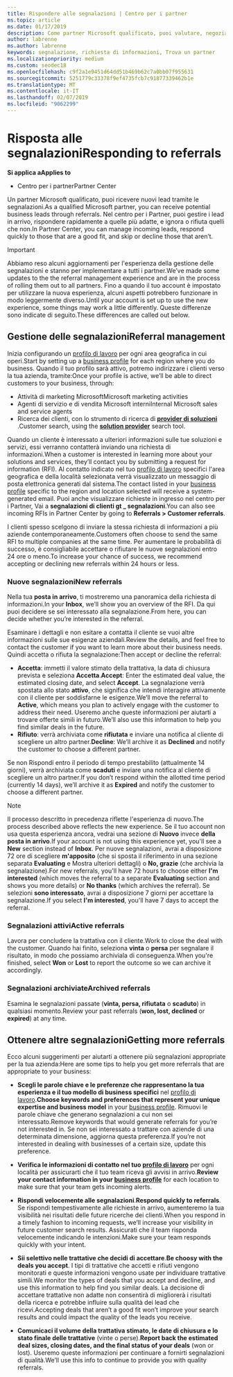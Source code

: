 ```yaml
---
title: Rispondere alle segnalazioni | Centro per i partner
ms.topic: article
ms.date: 01/17/2019
description: Come partner Microsoft qualificato, puoi valutare, negoziare e rispondere alle segnalazioni tramite il centro per i Partner.
author: labrenne
ms.author: labrenne
keywords: segnalazione, richiesta di informazioni, Trova un partner
ms.localizationpriority: medium
ms.custom: seodec18
ms.openlocfilehash: c9f2a1e9451d64dd51b469b62c7a0bb07f955631
ms.sourcegitcommit: 5251779c33378f9ef4735fcb7c91877339462b1e
ms.translationtype: MT
ms.contentlocale: it-IT
ms.lasthandoff: 02/07/2019
ms.locfileid: "9062299"
---
```

# <a name="responding-to-referrals"></a><span data-ttu-id="9bb45-104">Risposta alle segnalazioni</span><span class="sxs-lookup"><span data-stu-id="9bb45-104">Responding to referrals</span></span>

**<span data-ttu-id="9bb45-105">Si applica a</span><span class="sxs-lookup"><span data-stu-id="9bb45-105">Applies to</span></span>**

-  <span data-ttu-id="9bb45-106">Centro per i partner</span><span class="sxs-lookup"><span data-stu-id="9bb45-106">Partner Center</span></span>

<span data-ttu-id="9bb45-107">Un partner Microsoft qualificato, puoi ricevere nuovi lead tramite le segnalazioni.</span><span class="sxs-lookup"><span data-stu-id="9bb45-107">As a qualified Microsoft partner, you can receive potential business leads through referrals.</span></span> <span data-ttu-id="9bb45-108">Nel centro per i Partner, puoi gestire i lead in arrivo, rispondere rapidamente a quelle più adatte, e ignora o rifiuta quelli che non.</span><span class="sxs-lookup"><span data-stu-id="9bb45-108">In Partner Center, you can manage incoming leads, respond quickly to those that are a good fit, and skip or decline those that aren’t.</span></span> 

> [!IMPORTANT]
> <span data-ttu-id="9bb45-109">Abbiamo reso alcuni aggiornamenti per l'esperienza della gestione delle segnalazioni e stanno per implementare a tutti i partner.</span><span class="sxs-lookup"><span data-stu-id="9bb45-109">We’ve made some updates to the the referral management experience and are in the process of rolling them out to all partners.</span></span> <span data-ttu-id="9bb45-110">Fino a quando il tuo account è impostato per utilizzare la nuova esperienza, alcuni aspetti potrebbero funzionare in modo leggermente diverso.</span><span class="sxs-lookup"><span data-stu-id="9bb45-110">Until your account is set up to use the new experience, some things may work a little differently.</span></span> <span data-ttu-id="9bb45-111">Queste differenze sono indicate di seguito.</span><span class="sxs-lookup"><span data-stu-id="9bb45-111">These differences are called out below.</span></span> 

## <a name="referral-management"></a><span data-ttu-id="9bb45-112">Gestione delle segnalazioni</span><span class="sxs-lookup"><span data-stu-id="9bb45-112">Referral management</span></span>

<span data-ttu-id="9bb45-113">Inizia configurando un [profilo di lavoro](create-a-marketing-profile.md) per ogni area geografica in cui operi.</span><span class="sxs-lookup"><span data-stu-id="9bb45-113">Start by setting up a [business profile](create-a-marketing-profile.md) for each region where you do business.</span></span> <span data-ttu-id="9bb45-114">Quando il tuo profilo sarà attivo, potremo indirizzare i clienti verso la tua azienda, tramite:</span><span class="sxs-lookup"><span data-stu-id="9bb45-114">Once your profile is active, we’ll be able to direct customers to your business, through:</span></span>

*  <span data-ttu-id="9bb45-115">Attività di marketing Microsoft</span><span class="sxs-lookup"><span data-stu-id="9bb45-115">Microsoft marketing activities</span></span>
*  <span data-ttu-id="9bb45-116">Agenti di servizio e di vendita Microsoft interni</span><span class="sxs-lookup"><span data-stu-id="9bb45-116">Internal Microsoft sales and service agents</span></span>
*  <span data-ttu-id="9bb45-117">Ricerca dei clienti, con lo strumento di ricerca di **[provider di soluzioni](https://www.microsoft.com/solution-providers/home)** .</span><span class="sxs-lookup"><span data-stu-id="9bb45-117">Customer search, using the **[solution provider](https://www.microsoft.com/solution-providers/home)** search tool.</span></span>

<span data-ttu-id="9bb45-118">Quando un cliente è interessato a ulteriori informazioni sulle tue soluzioni e servizi, essi verranno contatterà inviando una richiesta di informazioni.</span><span class="sxs-lookup"><span data-stu-id="9bb45-118">When a customer is interested in learning more about your solutions and services, they’ll contact you by submitting a request for information (RFI).</span></span> <span data-ttu-id="9bb45-119">Al contatto indicato nel tuo [profilo di lavoro](create-a-marketing-profile.md) specifici l'area geografica e della località selezionata verrà visualizzato un messaggio di posta elettronica generati dal sistema.</span><span class="sxs-lookup"><span data-stu-id="9bb45-119">The contact listed in your [business profile](create-a-marketing-profile.md) specific to the region and location selected will receive a system-generated email.</span></span> <span data-ttu-id="9bb45-120">Puoi anche visualizzare richieste in ingresso nel centro per i Partner, Vai a **segnalazioni di clienti gt _ segnalazioni**.</span><span class="sxs-lookup"><span data-stu-id="9bb45-120">You can also see incoming RFIs in Partner Center by going to **Referrals > Customer referrals**.</span></span>

<span data-ttu-id="9bb45-121">I clienti spesso scelgono di inviare la stessa richiesta di informazioni a più aziende contemporaneamente.</span><span class="sxs-lookup"><span data-stu-id="9bb45-121">Customers often choose to send the same RFI to multiple companies at the same time.</span></span> <span data-ttu-id="9bb45-122">Per aumentare le probabilità di successo, è consigliabile accettare o rifiutare le nuove segnalazioni entro 24 ore o meno.</span><span class="sxs-lookup"><span data-stu-id="9bb45-122">To increase your chance of success, we recommend accepting or declining new referrals within 24 hours or less.</span></span>

### <a name="new-referrals"></a><span data-ttu-id="9bb45-123">Nuove segnalazioni</span><span class="sxs-lookup"><span data-stu-id="9bb45-123">New referrals</span></span>

<span data-ttu-id="9bb45-124">Nella tua **posta in arrivo**, ti mostreremo una panoramica della richiesta di informazioni.</span><span class="sxs-lookup"><span data-stu-id="9bb45-124">In your **Inbox**, we’ll show you an overview of the RFI.</span></span> <span data-ttu-id="9bb45-125">Da qui puoi decidere se sei interessato alla segnalazione.</span><span class="sxs-lookup"><span data-stu-id="9bb45-125">From here, you can decide whether you’re interested in the referral.</span></span> 

<span data-ttu-id="9bb45-126">Esaminare i dettagli e non esitare a contatta il cliente se vuoi altre informazioni sulle sue esigenze aziendali.</span><span class="sxs-lookup"><span data-stu-id="9bb45-126">Review the details, and feel free to contact the customer if you want to learn more about their business needs.</span></span> <span data-ttu-id="9bb45-127">Quindi accetta o rifiuta la segnalazione:</span><span class="sxs-lookup"><span data-stu-id="9bb45-127">Then accept or decline the referral:</span></span> 

*  <span data-ttu-id="9bb45-128">**Accetta**: immetti il valore stimato della trattativa, la data di chiusura prevista e seleziona **Accetta**.</span><span class="sxs-lookup"><span data-stu-id="9bb45-128">**Accept**: Enter the estimated deal value, the estimated closing date, and select **Accept**.</span></span> <span data-ttu-id="9bb45-129">La segnalazione verrà spostata allo stato **attivo**, che significa che intendi interagire attivamente con il cliente per soddisfarne le esigenze.</span><span class="sxs-lookup"><span data-stu-id="9bb45-129">We’ll move the referral to **Active**, which means you plan to actively engage with the customer to address their need.</span></span> <span data-ttu-id="9bb45-130">Useremo anche queste informazioni per aiutarti a trovare offerte simili in futuro.</span><span class="sxs-lookup"><span data-stu-id="9bb45-130">We’ll also use this information to help you find similar deals in the future.</span></span>
*  <span data-ttu-id="9bb45-131">**Rifiuto**: verrà archiviata come **rifiutata** e inviare una notifica al cliente di scegliere un altro partner.</span><span class="sxs-lookup"><span data-stu-id="9bb45-131">**Decline**: We’ll archive it as **Declined** and notify the customer to choose a different partner.</span></span>

<span data-ttu-id="9bb45-132">Se non Rispondi entro il periodo di tempo prestabilito (attualmente 14 giorni), verrà archiviata come **scaduti** e inviare una notifica al cliente di scegliere un altro partner.</span><span class="sxs-lookup"><span data-stu-id="9bb45-132">If you don’t respond within the allotted time period (currently 14 days), we’ll archive it as **Expired** and notify the customer to choose a different partner.</span></span>

> [!NOTE]
> <span data-ttu-id="9bb45-133">Il processo descritto in precedenza riflette l'esperienza di nuovo.</span><span class="sxs-lookup"><span data-stu-id="9bb45-133">The process described above reflects the new experience.</span></span> <span data-ttu-id="9bb45-134">Se il tuo account non usa questa esperienza ancora, vedrai una sezione di **Nuovo** invece **della posta in arrivo**.</span><span class="sxs-lookup"><span data-stu-id="9bb45-134">If your account is not using this experience yet, you'll see a **New** section instead of **Inbox**.</span></span> <span data-ttu-id="9bb45-135">Per nuove segnalazioni, avrai a disposizione 72 ore di scegliere **m'apposito** (che si sposta il riferimento in una sezione separata **Evaluating** e Mostra ulteriori dettagli) o **No, grazie** (che archivia la segnalazione).</span><span class="sxs-lookup"><span data-stu-id="9bb45-135">For new referrals, you'll have 72 hours to choose either **I'm interested** (which moves the referral to a separate **Evaluating** section and shows you more details) or **No thanks** (which archives the referral).</span></span> <span data-ttu-id="9bb45-136">Se selezioni **sono interessato**, avrai a disposizione 7 giorni per accettare la segnalazione.</span><span class="sxs-lookup"><span data-stu-id="9bb45-136">If you select **I'm interested**, you'll have 7 days to accept the referral.</span></span>

### <a name="active-referrals"></a><span data-ttu-id="9bb45-137">Segnalazioni attivi</span><span class="sxs-lookup"><span data-stu-id="9bb45-137">Active referrals</span></span>

<span data-ttu-id="9bb45-138">Lavora per concludere la trattativa con il cliente.</span><span class="sxs-lookup"><span data-stu-id="9bb45-138">Work to close the deal with the customer.</span></span> <span data-ttu-id="9bb45-139">Quando hai finito, seleziona **vinta** o **persa** per segnalare il risultato, in modo che possiamo archiviala di conseguenza.</span><span class="sxs-lookup"><span data-stu-id="9bb45-139">When you're finished, select **Won** or **Lost** to report the outcome so we can archive it accordingly.</span></span>

### <a name="archived-referrals"></a><span data-ttu-id="9bb45-140">Segnalazioni archiviate</span><span class="sxs-lookup"><span data-stu-id="9bb45-140">Archived referrals</span></span>

<span data-ttu-id="9bb45-141">Esamina le segnalazioni passate (**vinta, persa, rifiutata** o **scaduto**) in qualsiasi momento.</span><span class="sxs-lookup"><span data-stu-id="9bb45-141">Review your past referrals (**won, lost, declined** or **expired**) at any time.</span></span> 

## <a name="getting-more-referrals"></a><span data-ttu-id="9bb45-142">Ottenere altre segnalazioni</span><span class="sxs-lookup"><span data-stu-id="9bb45-142">Getting more referrals</span></span>

<span data-ttu-id="9bb45-143">Ecco alcuni suggerimenti per aiutarti a ottenere più segnalazioni appropriate per la tua azienda:</span><span class="sxs-lookup"><span data-stu-id="9bb45-143">Here are some tips to help you get more referrals that are appropriate to your business:</span></span>

*  <span data-ttu-id="9bb45-144">**Scegli le parole chiave e le preferenze che rappresentano la tua esperienza e il tuo modello di business specifici** nel [profilo di lavoro](create-a-marketing-profile.md).</span><span class="sxs-lookup"><span data-stu-id="9bb45-144">**Choose keywords and preferences that represent your unique expertise and business model** in your [business profile](create-a-marketing-profile.md).</span></span> <span data-ttu-id="9bb45-145">Rimuovi le parole chiave che generano segnalazioni a cui non sei interessato.</span><span class="sxs-lookup"><span data-stu-id="9bb45-145">Remove keywords that would generate referrals for you’re not interested in.</span></span> <span data-ttu-id="9bb45-146">Se non sei interessato a trattare con aziende di una determinata dimensione, aggiorna questa preferenza.</span><span class="sxs-lookup"><span data-stu-id="9bb45-146">If you’re not interested in dealing with businesses of a certain size, update this preference.</span></span>

*  <span data-ttu-id="9bb45-147">**Verifica le informazioni di contatto nel tuo [profilo di lavoro](create-a-marketing-profile.md)** per ogni località per assicurarti che il tuo team riceva gli avvisi in arrivo.</span><span class="sxs-lookup"><span data-stu-id="9bb45-147">**Review your contact information in your [business profile](create-a-marketing-profile.md)** for each location to make sure that your team gets incoming alerts.</span></span>

*  <span data-ttu-id="9bb45-148">**Rispondi velocemente alle segnalazioni**.</span><span class="sxs-lookup"><span data-stu-id="9bb45-148">**Respond quickly to referrals**.</span></span> <span data-ttu-id="9bb45-149">Se rispondi tempestivamente alle richieste in arrivo, aumenteremo la tua visibilità nei risultati delle future ricerche dei clienti.</span><span class="sxs-lookup"><span data-stu-id="9bb45-149">When you respond in a timely fashion to incoming requests, we’ll increase your visibility in future customer search results.</span></span> <span data-ttu-id="9bb45-150">Assicurati che il team risponda velocemente indicando le intenzioni.</span><span class="sxs-lookup"><span data-stu-id="9bb45-150">Make sure your team responds quickly with your intent.</span></span>

*  <span data-ttu-id="9bb45-151">**Sii selettivo nelle trattative che decidi di accettare**.</span><span class="sxs-lookup"><span data-stu-id="9bb45-151">**Be choosy with the deals you accept**.</span></span> <span data-ttu-id="9bb45-152">I tipi di trattative che accetti e rifiuti vengono monitorati e queste informazioni vengono usate per individuare trattative simili.</span><span class="sxs-lookup"><span data-stu-id="9bb45-152">We monitor the types of deals that you accept and decline, and use this information to help find you similar deals.</span></span> <span data-ttu-id="9bb45-153">La decisione di accettare trattative non adatte non consentirà di migliorerà i risultati della ricerca e potrebbe influire sulla qualità dei lead che ricevi.</span><span class="sxs-lookup"><span data-stu-id="9bb45-153">Accepting deals that aren’t a good fit won’t improve your search results and could impact the quality of the leads you receive.</span></span>

*  <span data-ttu-id="9bb45-154">**Comunicaci il volume della trattativa stimato, le date di chiusura e lo stato finale delle trattative** (vinte o perse).</span><span class="sxs-lookup"><span data-stu-id="9bb45-154">**Report back the estimated deal sizes, closing dates, and the final status of your deals** (won or lost).</span></span> <span data-ttu-id="9bb45-155">Useremo queste informazioni per continuare a fornirti segnalazioni di qualità.</span><span class="sxs-lookup"><span data-stu-id="9bb45-155">We’ll use this info to continue to provide you with quality referrals.</span></span>
